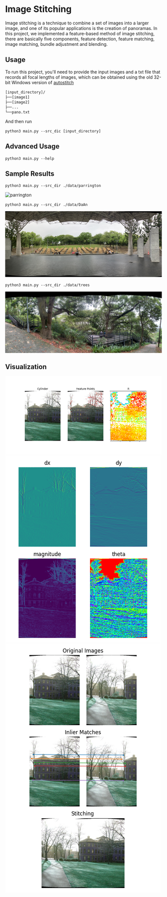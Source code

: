 # Image Stitching
Image stitching is a technique to combine a set of images into a larger image, and one of its popular applications is the creation of panoramas. 
In this project, we implemented a feature-based method of image stitching, there are basically five components, feature detection, feature matching, image matching, bundle adjustment and blending.

## Usage
To run this project, you'll need to provide the input images and a txt file that records all focal lengths of images, which can be obtained using the old 32-bit Windows version of [autostitch](http://matthewalunbrown.com/autostitch/autostitch.html)
```
[input_directory]/
├──[image1]
├──[image2]
├──...
└──pano.txt
```
And then run
```
python3 main.py --src_dic [input_directory]
```

## Advanced Usage
```
python3 main.py --help
```

## Sample Results 
```
python3 main.py --src_dir ./data/parrington
```
![parrington](./sample_outputs/result_parrington.png)

```
python3 main.py --src_dir ./data/DaAn
```
![daanpark](./sample_outputs/result_daan.png)

```
python3 main.py --src_dir ./data/trees
```
![trees](./sample_outputs/result_trees.png)

## Visualization
![features](./visualization/features.png)
![orientation](./visualization/orientation.png)
![stitching](./visualization/stitching.png)